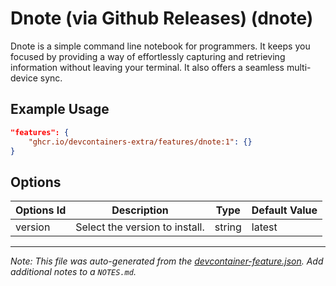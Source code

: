 
# Dnote (via Github Releases) (dnote)

Dnote is a simple command line notebook for programmers. It keeps you focused by providing a way of effortlessly capturing and retrieving information without leaving your terminal. It also offers a seamless multi-device sync.

## Example Usage

```json
"features": {
    "ghcr.io/devcontainers-extra/features/dnote:1": {}
}
```

## Options

| Options Id | Description | Type | Default Value |
|-----|-----|-----|-----|
| version | Select the version to install. | string | latest |



---

_Note: This file was auto-generated from the [devcontainer-feature.json](devcontainer-feature.json).  Add additional notes to a `NOTES.md`._
